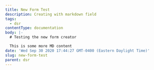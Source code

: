 ```yaml
---
title: New Form Test
description: Creating with markdown field
tags:
  - dsr
contentType: documentation
body: |-
  # Testing the new form creator

  This is some more MD content
date: 'Wed Sep 30 2020 17:44:27 GMT-0400 (Eastern Daylight Time)'
slug: new-form-test
parent: dsr
---
```


